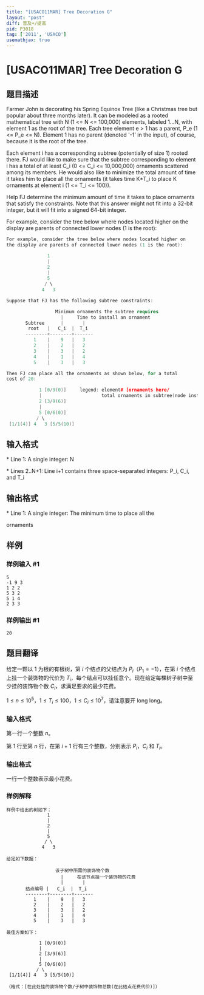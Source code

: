 ```yaml
---
title: "[USACO11MAR] Tree Decoration G"
layout: "post"
diff: 普及+/提高
pid: P3018
tag: ['2011', 'USACO']
usemathjax: true
---
```


# [USACO11MAR] Tree Decoration G
## 题目描述

Farmer John is decorating his Spring Equinox Tree (like a Christmas tree but popular about three months later). It can be modeled as a rooted mathematical tree with N (1 <= N <= 100,000) elements, labeled 1...N, with element 1 as the root of the tree. Each tree element e > 1 has a parent, P\_e (1 <= P\_e <= N). Element 1 has no parent (denoted '-1' in the input), of course, because it is the root of the tree.

Each element i has a corresponding subtree (potentially of size 1) rooted there. FJ would like to make sure that the subtree corresponding to element i has a total of at least C\_i (0 <= C\_i <= 10,000,000) ornaments scattered among its members. He would also like to minimize the total amount of time it takes him to place all the ornaments (it takes time K\*T\_i to place K ornaments at element i (1 <= T\_i <= 100)).

Help FJ determine the minimum amount of time it takes to place ornaments that satisfy the constraints.  Note that this answer might not fit into a 32-bit integer, but it will fit into a signed 64-bit integer.

For example, consider the tree below where nodes located higher on the display are parents of connected lower nodes (1 is the root):

```cpp
For example, consider the tree below where nodes located higher on
the display are parents of connected lower nodes (1 is the root):

               1 
               |
               2
               |
               5
              / \
             4   3

Suppose that FJ has the following subtree constraints:

                  Minimum ornaments the subtree requires
                    |     Time to install an ornament
       Subtree      |       |
        root   |   C_i  |  T_i
       --------+--------+-------
          1    |    9   |   3
          2    |    2   |   2
          3    |    3   |   2
          4    |    1   |   4
          5    |    3   |   3

Then FJ can place all the ornaments as shown below, for a total
cost of 20:

            1 [0/9(0)]     legend: element# [ornaments here/
            |                      total ornaments in subtree(node install time)]
            2 [3/9(6)]
            |
            5 [0/6(0)]
           / \
 [1/1(4)] 4   3 [5/5(10)]
```
## 输入格式

\* Line 1: A single integer: N

\* Lines 2..N+1: Line i+1 contains three space-separated integers: P\_i, C\_i, and T\_i

## 输出格式

\* Line 1: A single integer: The minimum time to place all the

ornaments

## 样例

### 样例输入 #1
```
5 
-1 9 3 
1 2 2 
5 3 2 
5 1 4 
2 3 3 

```
### 样例输出 #1
```
20 

```
## 题目翻译

给定一颗以 $1$ 为根的有根树，第 $i$ 个结点的父结点为 $P_i$（$P_1=-1$），在第 $i$ 个结点上挂一个装饰物的代价为 $T_i$，每个结点可以挂任意个。现在给定每棵树子树中至少挂的装饰物个数 $C_i$，求满足要求的最少花费。

$1 \leq n \leq 10^5$，$1 \leq T_i \leq 100$，$1 \leq C_i \leq 10^7$，请注意要开 long long。

### 输入格式

第一行一个整数 $n$。

第 $1$ 行至第 $n$ 行，在第 $i+1$ 行有三个整数，分别表示 $P_i$，$C_i$ 和 $T_i$。

### 输出格式

一行一个整数表示最小花费。

### 样例解释
```
样例中给出的树如下：
               1 
               |
               2
               |
               5
              / \
             4   3

给定如下数据：

                  该子树中所需的装饰物个数
                    |     在该节点挂一个装饰物的花费
                    |       |
       结点编号 |   C_i  |  T_i
       --------+--------+-------
          1    |    9   |   3
          2    |    2   |   2
          3    |    3   |   2
          4    |    1   |   4
          5    |    3   |   3

最佳方案如下：

            1 [0/9(0)]
            |
            2 [3/9(6)]
            |
            5 [0/6(0)]
           / \
 [1/1(4)] 4   3 [5/5(10)]

（格式：[在此处挂的装饰物个数/子树中装饰物总数(在此结点花费代价)]）
```
